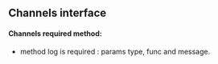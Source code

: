 ## Channels interface

#### Channels required method:

- method log is required : params type, func and message.